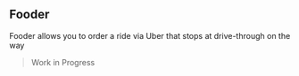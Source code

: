 ## Fooder

Fooder allows you to order a ride via Uber that stops at drive-through on the way

> Work in Progress